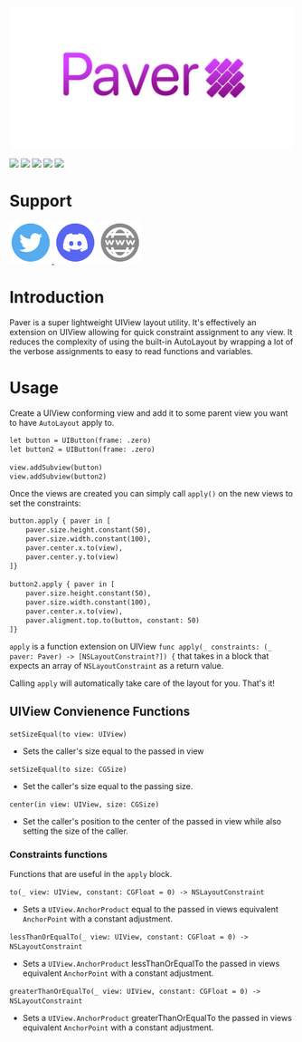 <p align="center">
<img width="500" src="images/paver.png"> 
</p>

![](https://img.shields.io/github/v/tag/wvabrinskas/Paver?style=flat-square)
![](https://img.shields.io/github/license/wvabrinskas/Paver?style=flat-square)
![](https://img.shields.io/badge/swift-5.5-orange?style=flat-square)
![](https://img.shields.io/badge/iOS-13+-darkcyan?style=flat-square)
![](https://img.shields.io/badge/watchOS-6+-darkcyan?style=flat-square)

# Support 
[<img width="75" src="images/twitter.png"> ](https://twitter.com/wvabrinskas)
[<img width="75" src="images/discord.png">](https://discord.gg/p84DYph4PW)
[<img width="75" src="images/www.png">](https://williamvabrinskas.com)

# Introduction
Paver is a super lightweight UIView layout utility. It's effectively an extension on UIView allowing for quick constraint assignment to any view. It reduces the complexity of using the built-in AutoLayout by wrapping a lot of the verbose assignments to easy to read functions and variables.

# Usage

Create a UIView conforming view and add it to some parent view you want to have `AutoLayout` apply to. 
```
let button = UIButton(frame: .zero)
let button2 = UIButton(frame: .zero)

view.addSubview(button)
view.addSubview(button2)
```
Once the views are created you can simply call `apply()` on the new views to set the constraints: 

```
button.apply { paver in [
    paver.size.height.constant(50),
    paver.size.width.constant(100),
    paver.center.x.to(view),
    paver.center.y.to(view)
]}

button2.apply { paver in [
    paver.size.height.constant(50),
    paver.size.width.constant(100),
    paver.center.x.to(view),
    paver.aligment.top.to(button, constant: 50)
]}
```

`apply` is a function extension on UIView
`func apply(_ constraints: (_ paver: Paver) -> [NSLayoutConstraint?]) {` that takes in a block that expects an array of `NSLayoutConstraint` as a return value. 

Calling `apply` will automatically take care of the layout for you. That's it! 

## UIView Convienence Functions
`setSizeEqual(to view: UIView)` 
- Sets the caller's size equal to the passed in view

`setSizeEqual(to size: CGSize)`
- Set the caller's size equal to the passing size. 

`center(in view: UIView, size: CGSize)`
- Set the caller's position to the center of the passed in view while also setting the size of the caller.

### Constraints functions
Functions that are useful in the `apply` block. 

`to(_ view: UIView, constant: CGFloat = 0) -> NSLayoutConstraint`
- Sets a `UIView.AnchorProduct` equal to the passed in views equivalent `AnchorPoint` with a constant adjustment.

`lessThanOrEqualTo(_ view: UIView, constant: CGFloat = 0) -> NSLayoutConstraint`
- Sets a `UIView.AnchorProduct` lessThanOrEqualTo the passed in views equivalent `AnchorPoint` with a constant adjustment.

`greaterThanOrEqualTo(_ view: UIView, constant: CGFloat = 0) -> NSLayoutConstraint`
- Sets a `UIView.AnchorProduct` greaterThanOrEqualTo the passed in views equivalent `AnchorPoint` with a constant adjustment.
